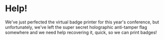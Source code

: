 # Help!

We've just perfected the virtual badge printer for this year's conference, 
but unfortunately, we've left the super secret holographic anti-tamper 
flag somewhere and we need help recovering it, quick, so we can print badges!
